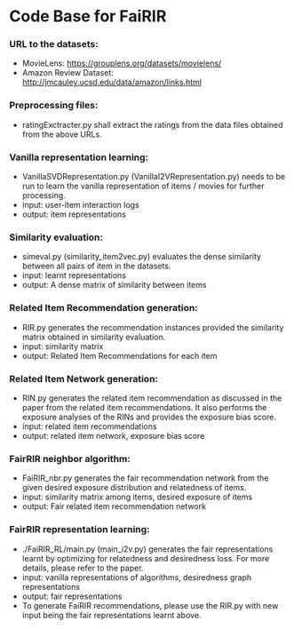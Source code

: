 # Code Base for FaiRIR

### URL to the datasets: 
- MovieLens: https://grouplens.org/datasets/movielens/
- Amazon Review Dataset: http://jmcauley.ucsd.edu/data/amazon/links.html

### Preprocessing files:
- ratingExctracter.py shall extract the ratings from the data files obtained from the above URLs. 

### Vanilla representation learning:
- VanillaSVDRepresentation.py (VanillaI2VRepresentation.py) needs to be run to learn the vanilla representation of items / movies for further processing. 
- input: user-item interaction logs
- output: item representations

### Similarity evaluation:
- simeval.py (similarity_item2vec.py) evaluates the dense similarity between all pairs of item in the datasets. 
- input: learnt representations
- output: A dense matrix of similarity between items

### Related Item Recommendation generation:
- RIR.py generates the recommendation instances provided the similarity matrix obtained in similarity evaluation.
- input: similarity matrix
- output: Related Item Recommendations for each item

### Related Item Network generation:
- RIN.py generates the related item recommendation as discussed in the paper from the related item recommendations. It also performs the exposure analyses of the RINs and provides the exposure bias score. 
- input: related item recommendations
- output: related item network, exposure bias score

### FairRIR neighbor algorithm:
- FaiRIR_nbr.py generates the fair recommendation network from the given desired exposure distribution and relatedness of items. 
- input: similarity matrix among items, desired exposure of items
- output: Fair related item recommendation network

### FairRIR representation learning:
- ./FaiRIR_RL/main.py (main_i2v.py) generates the fair representations learnt by optimizing for relatedness and desiredness loss. For more details, please refer to the paper.
- input: vanilla representations of algorithms, desiredness graph representations
- output: fair representations
- To generate FaiRIR recommendations, please use the RIR.py with new input being the fair representations learnt above.

